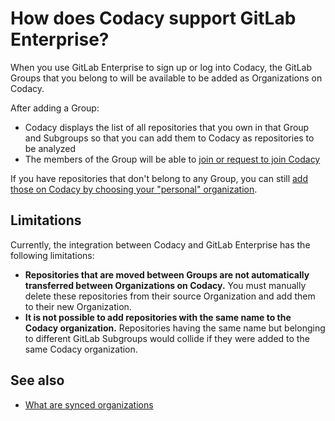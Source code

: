 # How does Codacy support GitLab Enterprise?

When you use GitLab Enterprise to sign up or log into Codacy, the GitLab Groups that you belong to will be available to be added as Organizations on Codacy.

After adding a Group:

-   Codacy displays the list of all repositories that you own in that Group and Subgroups so that you can add them to Codacy as repositories to be analyzed
-   The members of the Group will be able to [join or request to join Codacy](../../organizations/managing-people.md#joining)

If you have repositories that don't belong to any Group, you can still [add those on Codacy by choosing your "personal" organization](../../getting-started/codacy-quickstart.md#choose-organization).

## Limitations

Currently, the integration between Codacy and GitLab Enterprise has the following limitations:

-   **Repositories that are moved between Groups are not automatically transferred between Organizations on Codacy.** You must manually delete these repositories from their source Organization and add them to their new Organization.
-   **It is not possible to add repositories with the same name to the Codacy organization.** Repositories having the same name but belonging to different GitLab Subgroups would collide if they were added to the same Codacy organization.

## See also

-   [What are synced organizations](../../organizations/what-are-synced-organizations.md)
